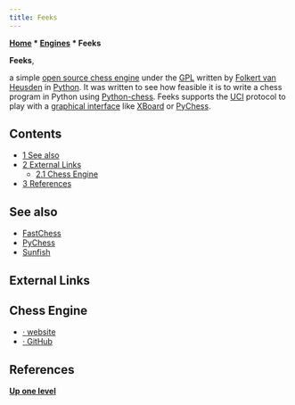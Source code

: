 ```yaml
---
title: Feeks
---
```

**[Home](Home "Home") * [Engines](Engines "Engines") * Feeks**

**Feeks**,

a simple [open source chess engine](Category:Open_Source "Category:Open Source") under the [GPL](Free_Software_Foundation#GPL "Free Software Foundation") written by [Folkert van Heusden](Folkert_van_Heusden "Folkert van Heusden") in [Python](Python "Python"). It was written to see how feasible it is to write a chess program in Python using [Python-chess](Python-chess "Python-chess").
Feeks supports the [UCI](UCI "UCI") protocol to play with a [graphical interface](GUI "GUI") like [XBoard](XBoard "XBoard") or [PyChess](PyChess "PyChess").

## Contents

- [1 See also](#see-also)
- [2 External Links](#external-links)
  - [2.1 Chess Engine](#chess-engine)
- [3 References](#references)

## See also

- [FastChess](FastChess "FastChess")
- [PyChess](PyChess "PyChess")
- [Sunfish](Sunfish "Sunfish")

## External Links

## Chess Engine

- [· website](https://vanheusden.com/feeks/)
- [· GitHub](https://github.com/flok99/feeks)

## References

**[Up one level](Engines "Engines")**

